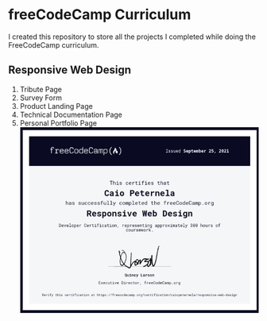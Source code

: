# freeCodeCamp Curriculum
I created this repository to store all the projects I completed while doing the FreeCodeCamp curriculum.

## Responsive Web Design
1. Tribute Page
2. Survey Form
3. Product Landing Page
4. Technical Documentation Page
5. Personal Portfolio Page
![alt text](/certificates/responsive-web-design.png)
